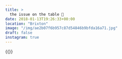 ```yaml
---
title: >
  the issue on the table 🌿
date: 2018-01-13T19:26:33+00:00
location: "Brixton"
image: "/img/ae2b07f6b957c87d54846b9bfda16a71.jpg"
draft: false
instagram: true
---
```


{{<photo src="/img/ae2b07f6b957c87d54846b9bfda16a71.jpg">}}
